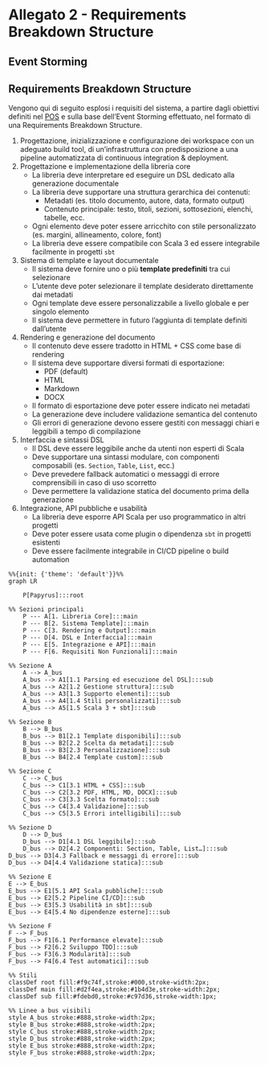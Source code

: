 # Allegato 2 - Requirements Breakdown Structure

## Event Storming

## Requirements Breakdown Structure

Vengono qui di seguito esplosi i requisiti del sistema, a partire dagli obiettivi definiti nel [POS](../process/Allegato-1.md) e sulla base dell’Event Storming effettuato, nel formato di una Requirements Breakdown Structure.

1. Progettazione, inizializzazione e configurazione dei workspace con un adeguato build tool, di un’infrastruttura con predisposizione a una pipeline automatizzata di continuous integration & deployment.
2. Progettazione e implementazione della libreria core
   - La libreria deve interpretare ed eseguire un DSL dedicato alla generazione documentale
   - La libreria deve supportare una struttura gerarchica dei contenuti:
       - Metadati (es. titolo documento, autore, data, formato output)
       - Contenuto principale: testo, titoli, sezioni, sottosezioni, elenchi, tabelle, ecc.
   - Ogni elemento deve poter essere arricchito con stile personalizzato (es. margini, allineamento, colore, font)
   - La libreria deve essere compatibile con Scala 3 ed essere integrabile facilmente in progetti `sbt`
3. Sistema di template e layout documentale
   - Il sistema deve fornire uno o più **template predefiniti** tra cui selezionare
   - L’utente deve poter selezionare il template desiderato direttamente dai metadati
   - Ogni template deve essere personalizzabile a livello globale e per singolo elemento
   - Il sistema deve permettere in futuro l’aggiunta di template definiti dall’utente
4. Rendering e generazione del documento
   - Il contenuto deve essere tradotto in HTML + CSS come base di rendering
   - Il sistema deve supportare diversi formati di esportazione:
       - PDF (default)
       - HTML
       - Markdown
       - DOCX 
   - Il formato di esportazione deve poter essere indicato nei metadati
   - La generazione deve includere validazione semantica del contenuto
   - Gli errori di generazione devono essere gestiti con messaggi chiari e leggibili a tempo di compilazione
5. Interfaccia e sintassi DSL
   - Il DSL deve essere leggibile anche da utenti non esperti di Scala
   - Deve supportare una sintassi modulare, con componenti composabili (es. `Section`, `Table`, `List`, ecc.)
   - Deve prevedere fallback automatici o messaggi di errore comprensibili in caso di uso scorretto
   - Deve permettere la validazione statica del documento prima della generazione
6. Integrazione, API pubbliche e usabilità
   - La libreria deve esporre API Scala per uso programmatico in altri progetti
   - Deve poter essere usata come plugin o dipendenza `sbt` in progetti esistenti
   - Deve essere facilmente integrabile in CI/CD pipeline o build automation

```mermaid
%%{init: {'theme': 'default'}}%%
graph LR

    P[Papyrus]:::root

%% Sezioni principali
    P --- A[1. Libreria Core]:::main
    P --- B[2. Sistema Template]:::main
    P --- C[3. Rendering e Output]:::main
    P --- D[4. DSL e Interfaccia]:::main
    P --- E[5. Integrazione e API]:::main
    P --- F[6. Requisiti Non Funzionali]:::main

%% Sezione A
    A --> A_bus
    A_bus --> A1[1.1 Parsing ed esecuzione del DSL]:::sub
    A_bus --> A2[1.2 Gestione struttura]:::sub
    A_bus --> A3[1.3 Supporto elementi]:::sub
    A_bus --> A4[1.4 Stili personalizzati]:::sub
    A_bus --> A5[1.5 Scala 3 + sbt]:::sub

%% Sezione B
    B --> B_bus
    B_bus --> B1[2.1 Template disponibili]:::sub
    B_bus --> B2[2.2 Scelta da metadati]:::sub
    B_bus --> B3[2.3 Personalizzazione]:::sub
    B_bus --> B4[2.4 Template custom]:::sub

%% Sezione C
    C --> C_bus
    C_bus --> C1[3.1 HTML + CSS]:::sub
    C_bus --> C2[3.2 PDF, HTML, MD, DOCX]:::sub
    C_bus --> C3[3.3 Scelta formato]:::sub
    C_bus --> C4[3.4 Validazione]:::sub
    C_bus --> C5[3.5 Errori intelligibili]:::sub

%% Sezione D
    D --> D_bus
    D_bus --> D1[4.1 DSL leggibile]:::sub
    D_bus --> D2[4.2 Componenti: Section, Table, List…]:::sub
D_bus --> D3[4.3 Fallback e messaggi di errore]:::sub
D_bus --> D4[4.4 Validazione statica]:::sub

%% Sezione E
E --> E_bus
E_bus --> E1[5.1 API Scala pubbliche]:::sub
E_bus --> E2[5.2 Pipeline CI/CD]:::sub
E_bus --> E3[5.3 Usabilità in sbt]:::sub
E_bus --> E4[5.4 No dipendenze esterne]:::sub

%% Sezione F
F --> F_bus
F_bus --> F1[6.1 Performance elevate]:::sub
F_bus --> F2[6.2 Sviluppo TDD]:::sub
F_bus --> F3[6.3 Modularità]:::sub
F_bus --> F4[6.4 Test automatici]:::sub

%% Stili
classDef root fill:#f9c74f,stroke:#000,stroke-width:2px;
classDef main fill:#d2f4ea,stroke:#1b4d3e,stroke-width:2px;
classDef sub fill:#fdebd0,stroke:#c97d36,stroke-width:1px;

%% Linee a bus visibili
style A_bus stroke:#888,stroke-width:2px;
style B_bus stroke:#888,stroke-width:2px;
style C_bus stroke:#888,stroke-width:2px;
style D_bus stroke:#888,stroke-width:2px;
style E_bus stroke:#888,stroke-width:2px;
style F_bus stroke:#888,stroke-width:2px;


```
